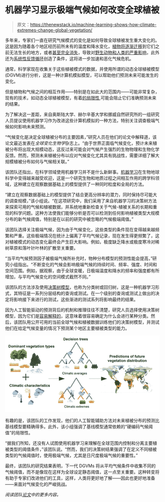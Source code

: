 # 机器学习显示极端气候如何改变全球植被

> 原文：<https://thenewstack.io/machine-learning-shows-how-climate-extremes-change-global-vegetation/>

多年来，专家们一直在研究气候模式的变化是如何导致全球植被发生重大变化的。这是因为随着各个地区经历前所未有的温度和降水变化，[植物将逐渐迁移](https://e360.yale.edu/features/as-climate-warms-a-rearrangement-of-worlds-plant-life-looms)到它们之前无法生长的地方，或者[甚至完全消失](https://www.theguardian.com/environment/2020/sep/30/world-plant-species-risk-extinction-fungi-earth)，导致对[野生动物和人类的严重影响](https://www.theguardian.com/environment/2017/mar/30/climate-change-global-reshuffle-of-wildlife-will-have-huge-impacts-on-humanity)，此外还为[系统性反馈循环](https://www.climaterealityproject.org/blog/how-feedback-loops-are-making-climate-crisis-worse)创造了条件，这将进一步加速和恶化气候危机。

通常，科学家现在收集关于这些植被模式的数据，并使用所谓的动态全球植被模型(DGVM)进行分析，这是一种计算机模拟模型，可以帮助他们预测未来可能发生的变化。

但是植物和气候之间的相互作用——特别是在如此大的范围内——可能非常复杂，现有的技术，如动态全球植被模型，有着[的局限性](https://nph.onlinelibrary.wiley.com/doi/10.1111/nph.12210),可能会阻止它们准确预测未来的结果。

为了解决这一差距，来自奥斯陆大学、赫尔辛基大学和挪威自然研究所的一组研究人员提议使用机器学习作为改进这些计算机模拟的一种方法，特别关注调查极端气候如何影响未来预测。

“气候变化是决定全球植被分布的主要因素，”研究人员在他们的论文中解释道，该论文最近发表在*全球变化生物学*杂志上。“由于世界正面临气候变化，预计未来植被分布将出现大规模动态，这反过来可能会对气候产生强烈的生物物理和生物化学反馈。然而，预测未来植被分布以应对气候变化尤其具有挑战性，需要详细了解大规模植被分布如何与气候相关联。”

该团队还指出，在科学领域使用机器学习并不是什么新鲜事。[机器学习](https://thenewstack.io/category/machine-learning/)在生物地球科学中变得越来越受欢迎，这是一个研究生物和地质过程之间相互作用的跨学科领域，这种建立在观察数据基础上的模型提供了一种同时粒度和全局的方法。

“建立在观察数据基础上的模型提供了结合更高分辨率的潜力，同时保持尽可能大的调查规模，”该小组说。“在这项研究中，我们采用了来自机器学习的决策树方法来探索可用的气候和植被数据，并系统地重新检查关于气候-植被关系的长期和重现的科学问题。这种方法使我们能够分析是否可以检测到任何影响植被类型大规模分布的新气候阈值，特别是在以前的研究中被忽略的气候极端阈值。”

该团队选择关注极端气候，因为由于气候变化，这些类型的条件现在变得越来越频繁和严重。这些极端情况在统计上偏离了平均气候记录，现在发生得更频繁了，这对植被模式的动态变化最终会产生巨大影响。例如，极度缺乏降水或极度寒冷对稀树草原和落叶针叶林的扩散至关重要。

“当平均气候预测因子被极端气候所补充时，物种分布模型的预测性能会提高，”研究小组指出。“不断变化的气候会影响极端气候的持续时间、频率、强度、时间和空间范围。例如，据观察，由于全球变暖，日极端温度和降水的频率和强度都有所增加，与平均气候变化的空间模式截然不同。”

该团队的方法涉及使用[决策树模型](https://towardsdatascience.com/a-guide-to-decision-trees-for-machine-learning-and-data-science-fe2607241956)，也称为分类树或回归树，这是一种机器学习形式，其特征是一系列分层结构的查询或测试。在一个级别的查询或测试上做出的决定将影响接下来进行的测试，这些渐进的测试系列将影响最终的结果。

因为人工智能驱动的预测背后的机制和推理往往不清楚，研究人员选择使用决策树模型，因为它们是[容易解释的](https://thenewstack.io/researchers-build-an-interpretable-ai-that-shows-how-it-thinks/)，这意味着很容易确定为什么会进行某种分类。然后，该团队用公开可用的当前全球气候和植被数据训练他们的决策树模型，并测试他们在给定气候变量的情况下预测某个地区主要植被类型的能力。

![](img/dd819702ed093fd119922ddb74b240fd.png)

有趣的是，该团队的工作发现，他们的人工智能辅助方法对未来植被分布的预测比基线模型要精确得多。此外，该小组强调了基线模型通常依赖的“硬编码气候阈值”的局限性。

“据我们所知，还没有人试图使用机器学习来理解在全球范围内控制和分离主要植被类型的阈值条件，”该团队说。“然而，我们的决策树结果强调了在定义不同植被类型的气候阈值时，使用极端气候，尤其是日尺度极端气候的重要性。”

最终，该团队的研究结果表明，下一代 DGVMs 将从平均气候条件中收集不同的气候阈值，而不是像现在这样为全球设定静态阈值，这一点至关重要。这种转变将有助于专家们改进他们的工具，这样，人类将更好地了解——因此也更好地准备——来面对气候变化的严峻挑战。

*阅读团队[论文](https://onlinelibrary.wiley.com/doi/10.1111/gcb.16110)中的更多内容。*

<svg xmlns:xlink="http://www.w3.org/1999/xlink" viewBox="0 0 68 31" version="1.1"><title>Group</title> <desc>Created with Sketch.</desc></svg>